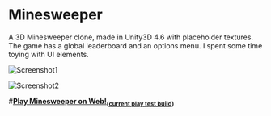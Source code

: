 # Minesweeper

A 3D Minesweeper clone, made in Unity3D 4.6 with placeholder textures. The game has a global
leaderboard and an options menu. I spent some time toying with UI elements.

![Screenshot1](http://i.imgur.com/icmqJS8.png)

![Screenshot2](http://i.imgur.com/gW1uZDj.png)

#**[Play Minesweeper on Web!](http://vilbeyli.github.io/playtest)<sub>([current play test build](https://github.com/vilbeyli/playtest))</sub>**
